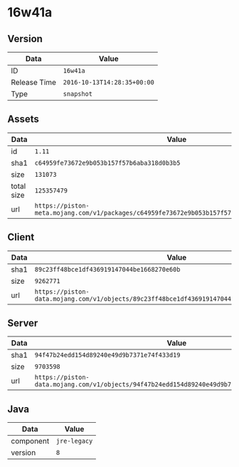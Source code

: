 # 16w41a

## Version

|**Data**        | **Value**                 |
|----------------|-------------------------|
| ID   | ```16w41a```   |
| Release Time   | ```2016-10-13T14:28:35+00:00```   |
| Type   | ```snapshot```   |

## Assets

|**Data**        | **Value**                 |
|----------------|-------------------------|
| id   | ```1.11```   |
| sha1   | ```c64959fe73672e9b053b157f57b6aba318d0b3b5```   |
| size   | ```131073```   |
| total size  | ```125357479```  |
| url       | ```https://piston-meta.mojang.com/v1/packages/c64959fe73672e9b053b157f57b6aba318d0b3b5/1.11.json``` |

## Client

|**Data**        | **Value**                 |
|----------------|-------------------------|
| sha1   | ```89c23ff48bce1df436919147044be1668270e60b```   |
| size   | ```9262771```   |
| url       | ```https://piston-data.mojang.com/v1/objects/89c23ff48bce1df436919147044be1668270e60b/client.jar``` |

## Server

|**Data**        | **Value**                 |
|----------------|-------------------------|
| sha1   | ```94f47b24edd154d89240e49d9b7371e74f433d19```   |
| size   | ```9703598```   |
| url       | ```https://piston-data.mojang.com/v1/objects/94f47b24edd154d89240e49d9b7371e74f433d19/server.jar``` |

## Java

|**Data**        | **Value**                 |
|----------------|-------------------------|
| component   | ```jre-legacy```   |
| version   | ```8```   |